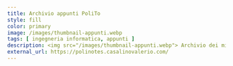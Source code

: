 ```yaml
---
title: Archivio appunti PoliTo
style: fill
color: primary
image: /images/thumbnail-appunti.webp
tags: [ ingegneria informatica, appunti ]
description: <img src="/images/thumbnail-appunti.webp"> Archivio dei miei appunti universitari. Non saranno i più precisi in circolazione, ma non fanno per niente schifo e sono gratis... 
external_url: https://polinotes.casalinovalerio.com/
---
```

